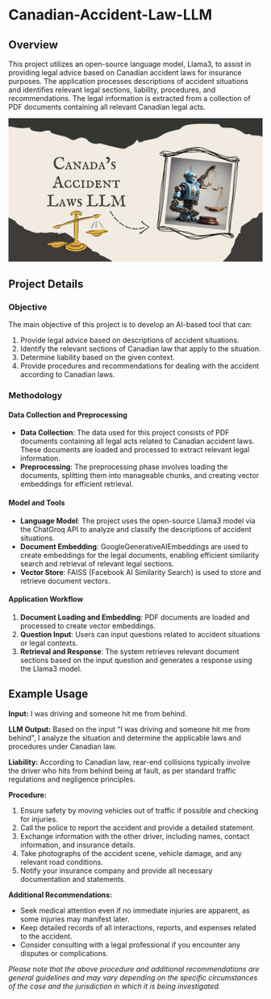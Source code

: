 # Canadian-Accident-Law-LLM

## Overview
This project utilizes an open-source language model, Llama3, to assist in providing legal advice based on Canadian accident laws for insurance purposes. The application processes descriptions of accident situations and identifies relevant legal sections, liability, procedures, and recommendations. The legal information is extracted from a collection of PDF documents containing all relevant Canadian legal acts.

![Project Image](canada_accident_law_llm.png)

## Project Details
### Objective
The main objective of this project is to develop an AI-based tool that can:
1. Provide legal advice based on descriptions of accident situations.
2. Identify the relevant sections of Canadian law that apply to the situation.
3. Determine liability based on the given context.
4. Provide procedures and recommendations for dealing with the accident according to Canadian laws.

### Methodology
#### Data Collection and Preprocessing
- **Data Collection**: The data used for this project consists of PDF documents containing all legal acts related to Canadian accident laws. These documents are loaded and processed to extract relevant legal information.
- **Preprocessing**: The preprocessing phase involves loading the documents, splitting them into manageable chunks, and creating vector embeddings for efficient retrieval.

#### Model and Tools
- **Language Model**: The project uses the open-source Llama3 model via the ChatGroq API to analyze and classify the descriptions of accident situations.
- **Document Embedding**: GoogleGenerativeAIEmbeddings are used to create embeddings for the legal documents, enabling efficient similarity search and retrieval of relevant legal sections.
- **Vector Store**: FAISS (Facebook AI Similarity Search) is used to store and retrieve document vectors.

#### Application Workflow
1. **Document Loading and Embedding**: PDF documents are loaded and processed to create vector embeddings.
2. **Question Input**: Users can input questions related to accident situations or legal contexts.
3. **Retrieval and Response**: The system retrieves relevant document sections based on the input question and generates a response using the Llama3 model.

## Example Usage

**Input:** I was driving and someone hit me from behind.

**LLM Output:**
Based on the input "I was driving and someone hit me from behind", I analyze the situation and determine the applicable laws and procedures under Canadian law.

**Liability:** According to Canadian law, rear-end collisions typically involve the driver who hits from behind being at fault, as per standard traffic regulations and negligence principles.

**Procedure:**
1. Ensure safety by moving vehicles out of traffic if possible and checking for injuries.
2. Call the police to report the accident and provide a detailed statement.
3. Exchange information with the other driver, including names, contact information, and insurance details.
4. Take photographs of the accident scene, vehicle damage, and any relevant road conditions.
5. Notify your insurance company and provide all necessary documentation and statements.

**Additional Recommendations:**
- Seek medical attention even if no immediate injuries are apparent, as some injuries may manifest later.
- Keep detailed records of all interactions, reports, and expenses related to the accident.
- Consider consulting with a legal professional if you encounter any disputes or complications.

*Please note that the above procedure and additional recommendations are general guidelines and may vary depending on the specific circumstances of the case and the jurisdiction in which it is being investigated.*
